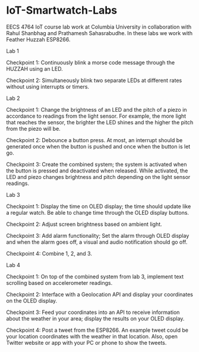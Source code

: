 # IoT-Smartwatch-Labs

EECS 4764 IoT course lab work at Columbia University in collaboration with Rahul Shanbhag and Prathamesh Sahasrabudhe. 
In these labs we work with Feather Huzzah ESP8266. 

Lab 1

  Checkpoint 1: Continuously blink a morse code message through the HUZZAH using an LED.
  
  Checkpoint 2: Simultaneously blink two separate LEDs at different rates without using interrupts or timers.
  
Lab 2


  Checkpoint 1: Change the brightness of an LED and the pitch of a piezo in accordance to readings from the light sensor. For example, the more light that                 reaches the sensor, the brighter the LED shines and the higher the pitch from the piezo will be.
  
  Checkpoint 2: Debounce a button press. At most, an interrupt should be generated once when the button is pushed and once when the button is let go.
  
  Checkpoint 3: Create the combined system; the system is activated when the button is pressed and deactivated when released. While activated, the LED and                 piezo changes brightness and pitch depending on the light sensor readings.
  
Lab 3

  Checkpoint 1: Display the time on OLED display; the time should update like a regular watch. Be able to change time through the OLED display buttons.
  
  Checkpoint 2: Adjust screen brightness based on ambient light.
  
  Checkpoint 3: Add alarm functionality; Set the alarm through OLED display and when the alarm goes off, a visual and audio notification should go off.
  
  Checkpoint 4: Combine 1, 2, and 3.

Lab 4

  Checkpoint 1: On top of the combined system from lab 3, implement text scrolling based on accelerometer readings.
  
  Checkpoint 2: Interface with a Geolocation API and display your coordinates on the OLED display.
  
  Checkpoint 3: Feed your coordinates into an API to receive information about the weather in your area; display the results on your OLED display.
  
  Checkpoint 4: Post a tweet from the ESP8266. An example tweet could be your location coordinates with the weather in that location. Also, open Twitter                   website or app with your PC or phone to show the tweets.
